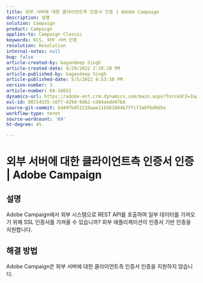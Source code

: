 ```yaml
---
title: 외부 서버에 대한 클라이언트측 인증서 인증 | Adobe Campaign
description: 설명
solution: Campaign
product: Campaign
applies-to: Campaign Classic
keywords: KCS, 외부 서버 인증
resolution: Resolution
internal-notes: null
bug: false
article-created-by: Gagandeep Singh
article-created-date: 4/29/2022 2:20:10 PM
article-published-by: Gagandeep Singh
article-published-date: 5/5/2022 6:53:10 PM
version-number: 3
article-number: KA-16652
dynamics-url: https://adobe-ent.crm.dynamics.com/main.aspx?forceUCI=1&pagetype=entityrecord&etn=knowledgearticle&id=5b70dc75-c7c7-ec11-a7b6-0022480a1de4
exl-id: 80314335-c6f7-429d-9db2-cd84aedd47bd
source-git-commit: bd49fbd51210aae11b5b1084b7ffcf3a8fbd0d5e
workflow-type: tm+mt
source-wordcount: '69'
ht-degree: 4%

---
```


# 외부 서버에 대한 클라이언트측 인증서 인증 | Adobe Campaign

## 설명


Adobe Campaign에서 외부 시스템으로 REST API를 호출하여 일부 데이터를 가져오기 위해 SSL 인증서를 가져올 수 있습니까? 외부 애플리케이션이 인증서 기반 인증을 지원합니다.


## 해결 방법


Adobe Campaign은 외부 서버에 대한 클라이언트측 인증서 인증을 지원하지 않습니다.
